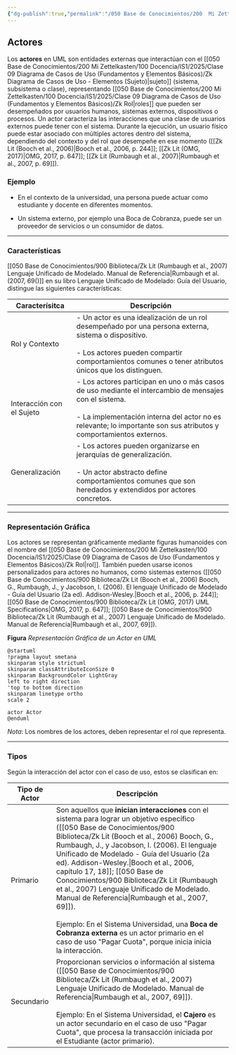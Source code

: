 ```yaml
---
{"dg-publish":true,"permalink":"/050 Base de Conocimientos/200  Mi Zettelkasten/100 Docencia/IS1/2025/Clase 09 Diagrama de Casos de Uso (Fundamentos y Elementos Básicos)/Zk Diagrama de Casos de Uso - Elementos (Actores)/","tags":["digitalGarden","diagramaCasosDeUso","elementos","actor"]}
---
```


## Actores

Los **actores** en UML son entidades externas que interactúan con el [[050 Base de Conocimientos/200  Mi Zettelkasten/100 Docencia/IS1/2025/Clase 09 Diagrama de Casos de Uso (Fundamentos y Elementos Básicos)/Zk Diagrama de Casos de Uso - Elementos (Sujeto)\|sujeto]] (sistema, subsistema o clase), representando [[050 Base de Conocimientos/200  Mi Zettelkasten/100 Docencia/IS1/2025/Clase 09 Diagrama de Casos de Uso (Fundamentos y Elementos Básicos)/Zk Rol\|roles]] que pueden ser desempeñados por usuarios humanos, sistemas externos, dispositivos o procesos. Un actor caracteriza las interacciones que una clase de usuarios externos puede tener con el sistema. Durante la ejecución, un usuario físico puede estar asociado con múltiples actores dentro del sistema, dependiendo del contexto y del rol que desempeñe en ese momento ([[Zk Lit (Booch et al., 2006)\|Booch et al., 2006, p. 244]]; [[Zk Lit (OMG, 2017)\|OMG, 2017, p. 647]]; [[Zk Lit (Rumbaugh et al., 2007)\|Rumbaugh et al., 2007, p. 69]]).

### Ejemplo

- En el contexto de la universidad, una persona puede actuar como estudiante y docente en diferentes momentos.

- Un sistema externo, por ejemplo una Boca de Cobranza, puede ser un proveedor de servicios o un consumidor de datos.

----
### Características

 [[050 Base de Conocimientos/900 Biblioteca/Zk Lit (Rumbaugh et al., 2007) Lenguaje Unificado de Modelado. Manual de Referencia\|Rumbaugh et al. (2007, 69()]] en su libro Lenguaje Unificado de Modelado: Guía del Usuario, distingue las siguientes características:

| Caracterísitca            | Descripción                                                                                                                                                                                                                          |
| ------------------------- | ------------------------------------------------------------------------------------------------------------------------------------------------------------------------------------------------------------------------------------ |
| Rol y Contexto            | - Un actor es una idealización de un rol desempeñado por una persona externa, sistema o dispositivo.<br>    <br>- Los actores pueden compartir comportamientos comunes o tener atributos únicos que los distinguen.                  |
| Interacción con el Sujeto | - Los actores participan en uno o más casos de uso mediante el intercambio de mensajes con el sistema.<br>    <br>- La implementación interna del actor no es relevante; lo importante son sus atributos y comportamientos externos. |
| Generalización            | - Los actores pueden organizarse en jerarquías de generalización.<br>    <br>- Un actor abstracto define comportamientos comunes que son heredados y extendidos por actores concretos.                                               |

----
### Representación Gráfica

Los actores se representan gráficamente mediante figuras humanoides con el nombre del [[050 Base de Conocimientos/200  Mi Zettelkasten/100 Docencia/IS1/2025/Clase 09 Diagrama de Casos de Uso (Fundamentos y Elementos Básicos)/Zk Rol\|rol]]. También pueden usarse iconos personalizados para actores no humanos, como sistemas externos ([[050 Base de Conocimientos/900 Biblioteca/Zk Lit (Booch et al., 2006) Booch, G., Rumbaugh, J., y Jacobson, I. (2006). El lenguaje Unificado de Modelado - Guía del Usuario (2a ed). Addison-Wesley.\|Booch et al., 2006, p. 244]]; [[050 Base de Conocimientos/900 Biblioteca/Zk Lit (OMG, 2017) UML Specifications\|OMG, 2017, p. 647]]; [[050 Base de Conocimientos/900 Biblioteca/Zk Lit (Rumbaugh et al., 2007) Lenguaje Unificado de Modelado. Manual de Referencia\|Rumbaugh et al., 2007, 69]]). 

**Figura**
_Representación Gráfica de un Actor en UML_
```plantuml
@startuml
!pragma layout smetana
skinparam style strictuml
skinparam classAttributeIconSize 0
skinparam BackgroundColor LightGray
left to right direction
'top to bottom direction
skinparam linetype ortho
scale 2

actor Actor
@enduml
```
_Nota_: Los nombres de los actores, deben representar el rol que representa.

----
### Tipos

Según la interacción del actor con el caso de uso, estos se clasifican en:

| Tipo de Actor | Descripción                                                                                                                                                                                                                                                                                                                                                                                                                                                                                                                                                                                    |     |
| ------------- | ---------------------------------------------------------------------------------------------------------------------------------------------------------------------------------------------------------------------------------------------------------------------------------------------------------------------------------------------------------------------------------------------------------------------------------------------------------------------------------------------------------------------------------------------------------------------------------------------- | --- |
| Primario      | Son aquellos que **inician interacciones** con el sistema para lograr un objetivo específico  ([[050 Base de Conocimientos/900 Biblioteca/Zk Lit (Booch et al., 2006) Booch, G., Rumbaugh, J., y Jacobson, I. (2006). El lenguaje Unificado de Modelado - Guía del Usuario (2a ed). Addison-Wesley.\|Booch et al., 2006, capítulo 17, 18]]; [[050 Base de Conocimientos/900 Biblioteca/Zk Lit (Rumbaugh et al., 2007) Lenguaje Unificado de Modelado. Manual de Referencia\|Rumbaugh et al., 2007, 69]]).<br><br>Ejemplo: En el Sistema Universidad, una **Boca de Cobranza externa** es un actor primario en el caso de uso "Pagar Cuota", porque inicia inicia la interacción. |     |
| Secundario    | Proporcionan servicios o información al sistema ([[050 Base de Conocimientos/900 Biblioteca/Zk Lit (Rumbaugh et al., 2007) Lenguaje Unificado de Modelado. Manual de Referencia\|Rumbaugh et al., 2007, 69]]). <br><br>Ejemplo: En el Sistema Universidad, el **Cajero** es un actor secundario en el caso de uso "Pagar Cuota", que procesa la transacción iniciada por el Estudiante (actor primario).                                                                                                                                                                                                                                |     |
